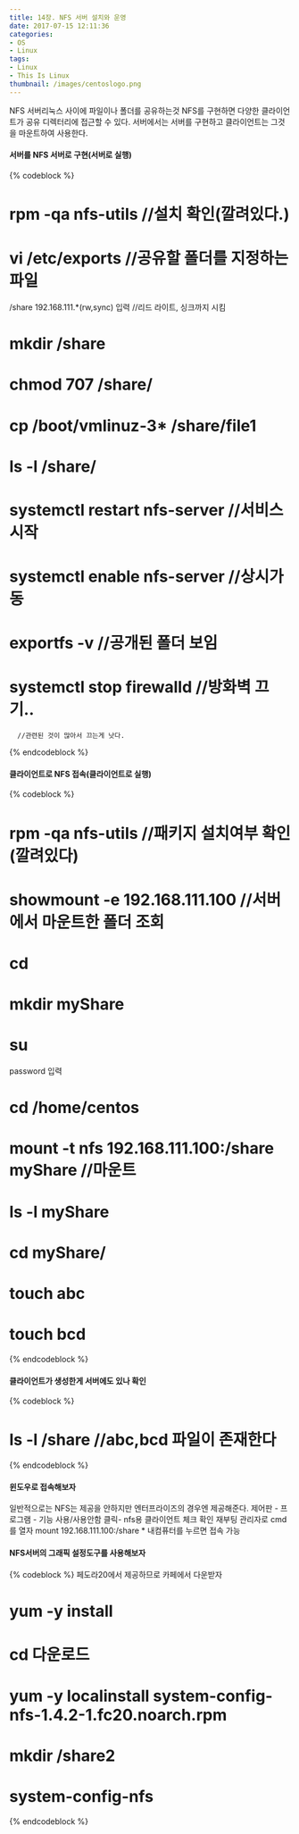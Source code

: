 ```yaml
---
title: 14장. NFS 서버 설치와 운영
date: 2017-07-15 12:11:36
categories:
- OS
- Linux
tags:
- Linux
- This Is Linux
thumbnail: /images/centoslogo.png
---
```

NFS 서버리눅스 사이에 파일이나 폴더를 공유하는것
NFS를 구현하면 다양한 클라이언트가 공유 디렉터리에 접근할 수 있다.
서버에서는 서버를 구현하고 클라이언트는 그것을 마운트하여 사용한다.

#### 서버를 NFS 서버로 구현(서버로 실행)
{% codeblock %}
# rpm -qa nfs-utils   //설치 확인(깔려있다.)
# vi /etc/exports //공유할 폴더를 지정하는 파일
/share          192.168.111.*(rw,sync) 입력
    //리드 라이트, 싱크까지 시킴
# mkdir /share
# chmod 707 /share/
# cp /boot/vmlinuz-3* /share/file1
# ls -l /share/
# systemctl restart nfs-server    //서비스 시작
# systemctl enable nfs-server   //상시가동
# exportfs -v    //공개된 폴더 보임

# systemctl stop firewalld //방화벽 끄기..
      //관련된 것이 많아서 끄는게 낫다.
{% endcodeblock %}
#### 클라이언트로 NFS 접속(클라이언트로 실행)
{% codeblock %}
# rpm -qa nfs-utils //패키지 설치여부 확인(깔려있다)

# showmount -e 192.168.111.100    //서버에서 마운트한 폴더 조회

# cd
# mkdir myShare
# su
 password 입력
# cd /home/centos
# mount -t nfs 192.168.111.100:/share myShare //마운트
# ls -l myShare

# cd myShare/
# touch abc
# touch bcd
{% endcodeblock %}
#### 클라이언트가 생성한게 서버에도 있나 확인
{% codeblock %}
# ls -l /share    //abc,bcd 파일이 존재한다
{% endcodeblock %}
#### 윈도우로 접속해보자
일반적으로는 NFS는 제공을 안하지만 엔터프라이즈의 경우엔 제공해준다.
제어판 - 프로그램 - 기능 사용/사용안함 클릭- nfs용 클라이언트 체크
확인
재부팅
관리자로 cmd를 열자
mount 192.168.111.100:/share *
내컴퓨터를 누르면 접속 가능

#### NFS서버의 그래픽 설정도구를 사용해보자
{% codeblock %}
페도라20에서 제공하므로 카페에서 다운받자
# yum -y install
# cd 다운로드
# yum -y localinstall system-config-nfs-1.4.2-1.fc20.noarch.rpm

# mkdir /share2
# system-config-nfs
{% endcodeblock %}
